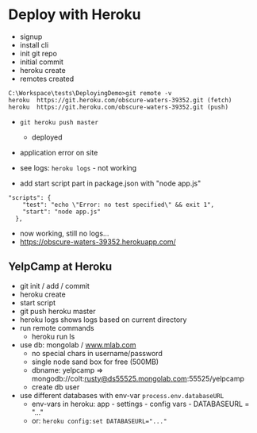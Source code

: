 # Deploy with Heroku
- signup
- install cli
- init git repo
- initial commit
- heroku create
- remotes created
```
C:\Workspace\tests\DeployingDemo>git remote -v
heroku  https://git.heroku.com/obscure-waters-39352.git (fetch)
heroku  https://git.heroku.com/obscure-waters-39352.git (push)
```
- `git heroku push master`
	- deployed
- application error on site
- see logs: `heroku logs` - not working

- add start script part in package.json with "node app.js"
```
"scripts": {
    "test": "echo \"Error: no test specified\" && exit 1",
	"start": "node app.js"
  },
```
- now working, still no logs...
- https://obscure-waters-39352.herokuapp.com/

## YelpCamp at Heroku
- git init / add / commit
- heroku create
- start script
- git push heroku master
- heroku logs shows logs based on current directory
- run remote commands
	- heroku run ls
- use db: mongolab / www.mlab.com
	- no special chars in username/password
	- single node sand box for free (500MB)
	- dbname: yelpcamp => mongodb://colt:rusty@ds55525.mongolab.com:55525/yelpcamp
	- create db user
- use different databases with env-var `process.env.databaseURL`
	- env-vars in heroku: app - settings - config vars - DATABASEURL = "..."
	- or: `heroku config:set DATABASEURL="..."`